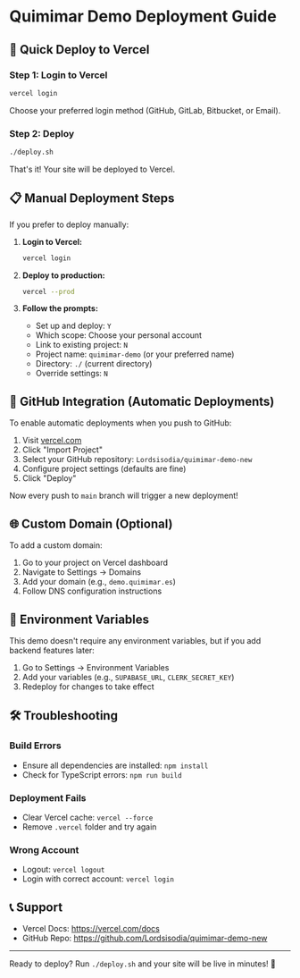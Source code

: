 # Quimimar Demo Deployment Guide

## 🚀 Quick Deploy to Vercel

### Step 1: Login to Vercel
```bash
vercel login
```
Choose your preferred login method (GitHub, GitLab, Bitbucket, or Email).

### Step 2: Deploy
```bash
./deploy.sh
```

That's it! Your site will be deployed to Vercel.

## 📋 Manual Deployment Steps

If you prefer to deploy manually:

1. **Login to Vercel:**
   ```bash
   vercel login
   ```

2. **Deploy to production:**
   ```bash
   vercel --prod
   ```

3. **Follow the prompts:**
   - Set up and deploy: `Y`
   - Which scope: Choose your personal account
   - Link to existing project: `N`
   - Project name: `quimimar-demo` (or your preferred name)
   - Directory: `./` (current directory)
   - Override settings: `N`

## 🔗 GitHub Integration (Automatic Deployments)

To enable automatic deployments when you push to GitHub:

1. Visit [vercel.com](https://vercel.com)
2. Click "Import Project"
3. Select your GitHub repository: `Lordsisodia/quimimar-demo-new`
4. Configure project settings (defaults are fine)
5. Click "Deploy"

Now every push to `main` branch will trigger a new deployment!

## 🌐 Custom Domain (Optional)

To add a custom domain:

1. Go to your project on Vercel dashboard
2. Navigate to Settings → Domains
3. Add your domain (e.g., `demo.quimimar.es`)
4. Follow DNS configuration instructions

## 📱 Environment Variables

This demo doesn't require any environment variables, but if you add backend features later:

1. Go to Settings → Environment Variables
2. Add your variables (e.g., `SUPABASE_URL`, `CLERK_SECRET_KEY`)
3. Redeploy for changes to take effect

## 🛠️ Troubleshooting

### Build Errors
- Ensure all dependencies are installed: `npm install`
- Check for TypeScript errors: `npm run build`

### Deployment Fails
- Clear Vercel cache: `vercel --force`
- Remove `.vercel` folder and try again

### Wrong Account
- Logout: `vercel logout`
- Login with correct account: `vercel login`

## 📞 Support

- Vercel Docs: https://vercel.com/docs
- GitHub Repo: https://github.com/Lordsisodia/quimimar-demo-new

---

Ready to deploy? Run `./deploy.sh` and your site will be live in minutes! 🎉